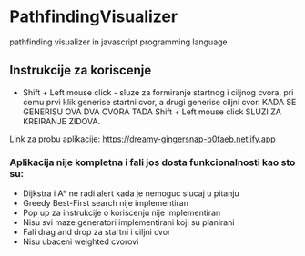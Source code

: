 # PathfindingVisualizer
pathfinding visualizer in javascript programming language

## Instrukcije za koriscenje
* Shift + Left mouse click - sluze za formiranje startnog i ciljnog cvora, pri cemu prvi klik generise startni cvor, a drugi generise ciljni cvor. KADA SE GENERISU OVA DVA CVORA TADA Shift + Left mouse click SLUZI ZA KREIRANJE ZIDOVA.

Link za probu aplikacije: https://dreamy-gingersnap-b0faeb.netlify.app

### Aplikacija nije kompletna i fali jos dosta funkcionalnosti kao sto su:
* Dijkstra i A* ne radi alert kada je nemoguc slucaj u pitanju
* Greedy Best-First search nije implementiran
* Pop up za instrukcije o koriscenju nije implementiran
* Nisu svi maze generatori implementirani koji su planirani
* Fali drag and drop za startni i ciljni cvor 
* Nisu ubaceni weighted cvorovi